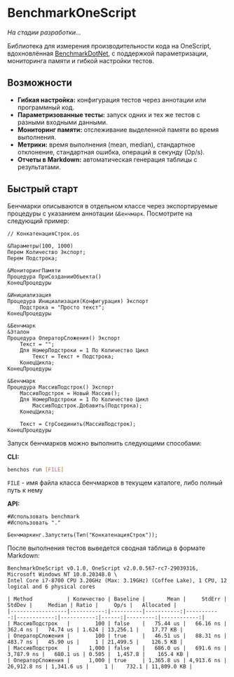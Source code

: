 # BenchmarkOneScript

_На стадии разработки..._

Библиотека для измерения производительности кода на OneScript, вдохновлённая [BenchmarkDotNet](https://github.com/dotnet/BenchmarkDotNet/), с поддержкой параметризации, мониторинга памяти и гибкой настройки тестов.

## Возможности

- **Гибкая настройка:** конфигурация тестов через аннотации или программный код.
- **Параметризованные тесты:** запуск одних и тех же тестов с разными входными данными.
- **Мониторинг памяти:** отслеживание выделенной памяти во время выполнения.
- **Метрики:** время выполнения (mean, median), стандартное отклонение, стандартная ошибка, операций в секунду (Op/s).
- **Отчеты в Markdown:** автоматическая генерация таблицы с результатами.

## Быстрый старт

Бенчмарки описываются в отдельном классе через экспортируемые процедуры с указанием аннотации `&Бенчмарк`. Посмотрите на следующий пример:

```bsl
// КонкатенацияСтрок.os

&Параметры(100, 1000)
Перем Количество Экспорт;
Перем Подстрока;

&МониторингПамяти
Процедура ПриСозданииОбъекта()
КонецПроцедуры

&Инициализация
Процедура Инициализация(Конфигурация) Экспорт
	Подстрока = "Просто текст";
КонецПроцедуры

&Бенчмарк
&Эталон
Процедура ОператорСложения() Экспорт
	Текст = "";
	Для НомерПодстроки = 1 По Количество Цикл
		Текст = Текст + Подстрока;
	КонецЦикла;
КонецПроцедуры

&Бенчмарк
Процедура МассивПодстрок() Экспорт
	МассивПодстрок = Новый Массив();
	Для НомерПодстроки = 1 По Количество Цикл
		МассивПодстрок.Добавить(Подстрока);
	КонецЦикла;

	Текст = СтрСоединить(МассивПодстрок);
КонецПроцедуры
```

Запуск бенчмарков можно выполнить следующими способами:

**CLI:**

```bash
benchos run [FILE]
```

`FILE` - имя файла класса бенчмарков в текущем каталоге, либо полный путь к нему

**API:**

```bsl
#Использовать benchmark
#Использовать "."

Бенчмаркинг.Запустить(Тип("КонкатенацияСтрок"));
```

После выполнения тестов выведется сводная таблица в формате Markdown:

```
BenchmarkOneScript v0.1.0, OneScript v2.0.0.567-rc7-29039316, Microsoft Windows NT 10.0.20348.0 \
Intel Core i7-8700 CPU 3.20GHz (Max: 3.19GHz) (Coffee Lake), 1 CPU, 12 logical and 6 physical cores

| Method           | Количество | Baseline |       Mean |     StdErr |      StdDev |     Median | Ratio |     Op/s |   Allocated |
|------------------|-----------:|----------|-----------:|-----------:|------------:|-----------:|------:|---------:|------------:|
| МассивПодстрок   |        100 | false    |   75.44 us |   66.16 ns |    362.4 ns |   74.74 us | 1.624 | 13,256.1 |    17.77 KB |
| ОператорСложения |        100 | true     |   46.51 us |   88.31 ns |    483.7 ns |   45.90 us |     1 | 21,499.5 |    126.5 KB |
| МассивПодстрок   |      1,000 | false    |   686.0 us |   691.6 ns |  3,787.9 ns |   680.1 us | 0.505 |  1,457.8 |    165.4 KB |
| ОператорСложения |      1,000 | true     | 1,365.8 us | 4,913.6 ns | 26,912.8 ns | 1,341.6 us |     1 |    732.1 | 11,809.0 KB |
```